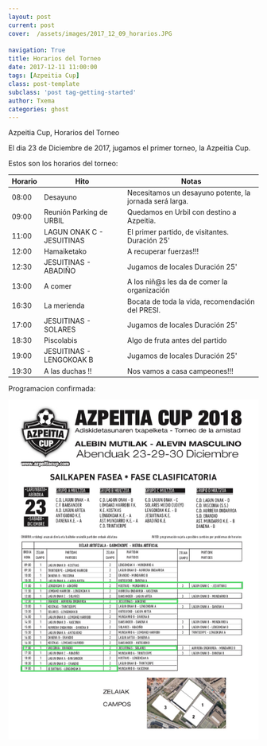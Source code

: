 ```yaml
---
layout: post
current: post
cover:  /assets/images/2017_12_09_horarios.JPG

navigation: True
title: Horarios del Torneo
date: 2017-12-11 11:00:00
tags: [Azpeitia Cup]
class: post-template
subclass: 'post tag-getting-started'
author: Txema
categories: ghost
---
```


Azpeitia Cup, Horarios del Torneo

El dia 23 de Diciembre de 2017, jugamos el primer torneo, la Azpeitia Cup. 

Estos son los horarios del torneo:



| Horario   |      Hito      |    Notas |
|----------|-------------|------|
| 08:00 |  Desayuno |  Necesitamos un desayuno potente, la jornada será larga. |
| 09:00 |  Reunión Parking de URBIL |  Quedamos en Urbil con destino a Azpeitia. |
| 11:00 |  LAGUN ONAK C - JESUITINAS |  El primer partido, de visitantes. Duración 25' |
| 12:00 |  Hamaiketako |  A recuperar fuerzas!!! |
| 12:30 |  JESUITINAS - ABADIÑO |  Jugamos de locales Duración 25' |
| 13:00 |  A comer |   A los niñ@s les da de comer la organización |
| 16:30 |  La merienda |  Bocata de toda la vida, recomendación del PRESI. |
| 17:00 |  JESUITINAS - SOLARES |  Jugamos de locales Duración 25' |
| 18:30 |  Piscolabis |  Algo de fruta antes del partido |
| 19:00 |  JESUITINAS - LENGOKOAK B | Jugamos de locales Duración 25' |
| 19:30 |  A las duchas !! |  Nos vamos a casa campeones!!! |

Programacion confirmada:

![JesuitinasKE Azpeitia Cup](/assets/images/8D96EB30-40FE-450F-8DFD-852F8E816F5D.jpeg)

